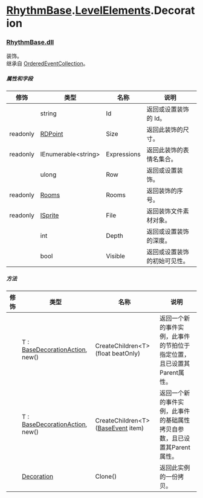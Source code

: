 # [RhythmBase](../../RhythmToolkit.md).[LevelElements](../namespace/LevelElements.md).Decoration
### [RhythmBase.dll](../assembly/RhythmBase.md)
装饰。  
继承自 [OrderedEventCollection](../class/OrderedEventCollection.md)。

##### 属性和字段

修饰 | 类型 | 名称 | 说明
-|-|-|-
| | string | Id | 返回或设置装饰的 Id。  
readonly | [RDPoint](../class/RDPoint.md) | Size | 返回此装饰的尺寸。  
readonly | IEnumerable\<string\> | Expressions | 返回此装饰的表情名集合。  
| | ulong | Row | 返回或设置装饰。  
readonly | [Rooms](../class/Rooms.md) | Rooms | 返回装饰的序号。  
readonly | [ISprite](../interface/ISprite.md) | File | 返回装饰文件素材对象。  
| | int | Depth | 返回或设置装饰的深度。  
| | bool | Visible | 返回或设置装饰的初始可见性。  

##### 方法

修饰 | 类型 | 名称 | 说明
-|-|-|-
| | T : [BaseDecorationAction](../class/BaseDecorationAction.md), new() | CreateChildren\<T\>(float beatOnly) | 返回一个新的事件实例，此事件的节拍位于指定位置，且已设置其Parent属性。  
| | T : [BaseDecorationAction](../class/BaseDecorationAction.md), new() | CreateChildren\<T\>([BaseEvent](../class/BaseEvent.md) item) | 返回一个新的事件实例，此事件的基础属性拷贝自参数，且已设置其Parent属性。  
| | [Decoration](../class/Decoration.md) | Clone() | 返回此实例的一份拷贝。  